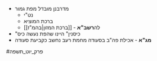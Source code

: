 * מדרבנן מובדל מפת גמור
	* נט"י
	* ברכת המוציא
	* [[ברכת המזון|בהמ"ז]] - לה**רשב"א**
* "כיסנין" היינו שהפת נעשה כיס
* **מג"א** - אכילת פה"ב בסעודה מחמת רעב נחשב כקביעת סעודה

#פרק_יוט_תשפה